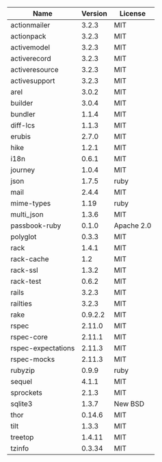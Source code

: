 | Name               | Version | License    |
| ------------------ | ------- | ---------- |
| actionmailer       | 3.2.3   | MIT        |
| actionpack         | 3.2.3   | MIT        |
| activemodel        | 3.2.3   | MIT        |
| activerecord       | 3.2.3   | MIT        |
| activeresource     | 3.2.3   | MIT        |
| activesupport      | 3.2.3   | MIT        |
| arel               | 3.0.2   | MIT        |
| builder            | 3.0.4   | MIT        |
| bundler            | 1.1.4   | MIT        |
| diff-lcs           | 1.1.3   | MIT        |
| erubis             | 2.7.0   | MIT        |
| hike               | 1.2.1   | MIT        |
| i18n               | 0.6.1   | MIT        |
| journey            | 1.0.4   | MIT        |
| json               | 1.7.5   | ruby       |
| mail               | 2.4.4   | MIT        |
| mime-types         | 1.19    | ruby       |
| multi_json         | 1.3.6   | MIT        |
| passbook-ruby      | 0.1.0   | Apache 2.0 |
| polyglot           | 0.3.3   | MIT        |
| rack               | 1.4.1   | MIT        |
| rack-cache         | 1.2     | MIT        |
| rack-ssl           | 1.3.2   | MIT        |
| rack-test          | 0.6.2   | MIT        |
| rails              | 3.2.3   | MIT        |
| railties           | 3.2.3   | MIT        |
| rake               | 0.9.2.2 | MIT        |
| rspec              | 2.11.0  | MIT        |
| rspec-core         | 2.11.1  | MIT        |
| rspec-expectations | 2.11.3  | MIT        |
| rspec-mocks        | 2.11.3  | MIT        |
| rubyzip            | 0.9.9   | ruby       |
| sequel             | 4.1.1   | MIT        |
| sprockets          | 2.1.3   | MIT        |
| sqlite3            | 1.3.7   | New BSD    |
| thor               | 0.14.6  | MIT        |
| tilt               | 1.3.3   | MIT        |
| treetop            | 1.4.11  | MIT        |
| tzinfo             | 0.3.34  | MIT        |
